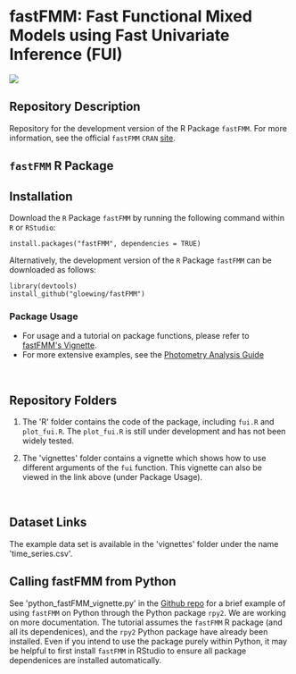 # fastFMM: Fast Functional Mixed Models using Fast Univariate Inference (FUI)

[![](http://cranlogs.r-pkg.org/badges/fastFMM)](https://CRAN.R-project.org/package=fastFMM)

## Repository Description

Repository for the development version of the R Package `fastFMM`. For more information, see the official `fastFMM` $\texttt{CRAN}$ [site](https://CRAN.R-project.org/package=fastFMM).  

## `fastFMM` R Package

## Installation

Download the $\texttt{R}$ Package `fastFMM` by running the following command within $\texttt{R}$ or $\texttt{RStudio}$:

```{R}
install.packages("fastFMM", dependencies = TRUE)
```

Alternatively, the development version of the $\texttt{R}$ Package `fastFMM` can be downloaded as follows:

```{R}
library(devtools)
install_github("gloewing/fastFMM")
```

###  Package Usage

- For usage and a tutorial on package functions, please refer to [fastFMM's Vignette](https://rpubs.com/gloewinger/1110512). 
- For more extensive examples, see the [Photometry Analysis Guide](https://github.com/gloewing/photometry_FLMM/blob/main/README.md)
<br />

## Repository Folders
1) The 'R' folder contains the code of the package, including `fui.R` and `plot_fui.R`. The `plot_fui.R` is still under development and has not been widely tested.

2) The 'vignettes' folder contains a vignette which shows how to use different arguments of the `fui` function. This vignette can also be viewed in the link above (under Package Usage). 

<br />

## Dataset Links

The example data set is available in the 'vignettes' folder under the name 'time_series.csv'.

## Calling fastFMM from Python

See 'python_fastFMM_vignette.py' in the [Github repo](https://github.com/gloewing/photometry_FLMM/tree/main/Tutorials) for a brief example of using `fastFMM` on Python through the Python package `rpy2`. We are working on more documentation. The tutorial assumes the `fastFMM` R package (and all its dependenices), and the `rpy2` Python package have already been installed. Even if you intend to use the package purely within Python, it may be helpful to first install `fastFMM` in RStudio to ensure all package dependenices are installed automatically.
